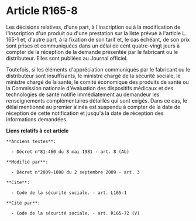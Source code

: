 # Article R165-8

Les décisions relatives, d'une part, à l'inscription ou à la modification de l'inscription d'un produit ou d'une prestation
sur la liste prévue à l'article L. 165-1 et, d'autre part, à la fixation de son tarif et, le cas échéant, de son prix sont
prises et communiquées dans un délai de cent quatre-vingt jours à compter de la réception de la demande présentée par le
fabricant ou le distributeur. Elles sont publiées au Journal officiel. 

Toutefois, si les éléments d'appréciation communiqués par le fabricant ou le distributeur sont insuffisants, le ministre
chargé de la sécurité sociale, le ministre chargé de la santé, le comité économique des produits de santé ou la Commission
nationale d'évaluation des dispositifs médicaux et des technologies de santé notifie immédiatement au demandeur les
renseignements complémentaires détaillés qui sont exigés. Dans ce cas, le délai mentionné au premier alinéa est suspendu à
compter de la date de réception de cette notification et jusqu'à la date de réception des informations demandées.

**Liens relatifs à cet article**

	**Anciens textes**:

	  - Décret n°81-460 du 8 mai 1981 - art. 8 (Ab)

	**Modifié par**:

	  - Décret n°2009-1088 du 2 septembre 2009 - art. 3

	**Cite**:

	  - Code de la sécurité sociale. - art. L165-1

	**Cité par**:

	  - Code de la sécurité sociale. - art. R165-72 (V)

